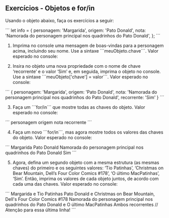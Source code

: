 ## Exercícios - Objetos e for/in

Usando o objeto abaixo, faça os exercícios a seguir:

´´´
let info = {
  personagem: 'Margarida',
  origem: 'Pato Donald',
  nota: 'Namorada do personagem principal nos quadrinhos do Pato Donald',
};
´´´

1. Imprima no console uma mensagem de boas-vindas para a personagem acima, incluindo seu nome. Use a sintaxe ´´´meuObjeto.chave´´´. Valor esperado no console:

2. Insira no objeto uma nova propriedade com o nome de chave ‘recorrente’ e o valor ‘Sim’ e, em seguida, imprima o objeto no console. Use a sintaxe ´´´meuObjeto['chave'] = valor´´´. Valor esperado no console:

´´´
{
  personagem: 'Margarida',
  origem: 'Pato Donald',
  nota: 'Namorada do personagem principal nos quadrinhos do Pato Donald',
  recorrente: 'Sim'
}
´´´

3. Faça um ´´´for/in´´´ que mostre todas as chaves do objeto. Valor esperado no console:

´´´
personagem
origem
nota
recorrente
´´´

4. Faça um novo ´´´for/in´´´, mas agora mostre todos os valores das chaves do objeto. Valor esperado no console:

´´´
Margarida
Pato Donald
Namorada do personagem principal nos quadrinhos do Pato Donald
Sim
´´´

5. Agora, defina um segundo objeto com a mesma estrutura (as mesmas chaves) do primeiro e os seguintes valores: ‘Tio Patinhas’, ‘Christmas on Bear Mountain, Dell’s Four Color Comics #178’, ‘O último MacPatinhas’, ‘Sim’. Então, imprima os valores de cada objeto juntos, de acordo com cada uma das chaves. Valor esperado no console:

´´´
Margarida e Tio Patinhas
Pato Donald e Christmas on Bear Mountain, Dell's Four Color Comics #178
Namorada do personagem principal nos quadrinhos do Pato Donald e O último MacPatinhas
Ambos recorrentes // Atenção para essa última linha!
´´´






